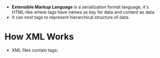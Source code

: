 - **Extensible Markup Language** is a serialization format language, it's HTML-like where tags have names as key for data and content as data.
- It can nest tags to represent hierarchical structure of data.
# How XML Works
- XML files contain tags:

<title>

or

<price>

).